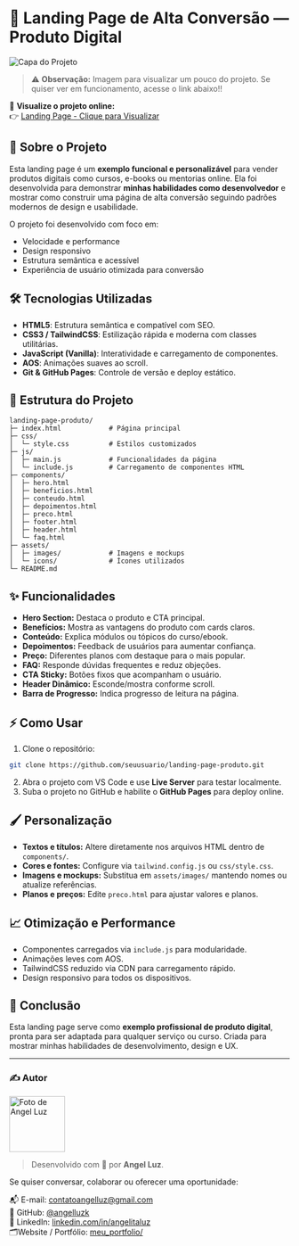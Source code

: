 # 🚀 Landing Page de Alta Conversão — Produto Digital

![Capa do Projeto](assets/images/capa.png)
> ⚠️ **Observação:** Imagem para visualizar um pouco do projeto. Se quiser ver em funcionamento, acesse o link abaixo!!

🔗 **Visualize o projeto online:**  
👉 [Landing Page - Clique para Visualizar](https://angelluzk.github.io/landing-page-produto/) 

## 📖 Sobre o Projeto

Esta landing page é um **exemplo funcional e personalizável** para vender produtos digitais como cursos, e-books ou mentorias online. Ela foi desenvolvida para demonstrar **minhas habilidades como desenvolvedor** e mostrar como construir uma página de alta conversão seguindo padrões modernos de design e usabilidade.

O projeto foi desenvolvido com foco em:

* Velocidade e performance
* Design responsivo
* Estrutura semântica e acessível
* Experiência de usuário otimizada para conversão

## 🛠 Tecnologias Utilizadas

* **HTML5**: Estrutura semântica e compatível com SEO.
* **CSS3 / TailwindCSS**: Estilização rápida e moderna com classes utilitárias.
* **JavaScript (Vanilla)**: Interatividade e carregamento de componentes.
* **AOS**: Animações suaves ao scroll.
* **Git & GitHub Pages**: Controle de versão e deploy estático.

## 📂 Estrutura do Projeto

```
landing-page-produto/
├─ index.html            # Página principal
├─ css/
│  └─ style.css          # Estilos customizados
├─ js/
│  ├─ main.js            # Funcionalidades da página
│  └─ include.js         # Carregamento de componentes HTML
├─ components/
│  ├─ hero.html
│  ├─ beneficios.html
│  ├─ conteudo.html
│  ├─ depoimentos.html
│  ├─ preco.html
│  ├─ footer.html
│  ├─ header.html
│  └─ faq.html
├─ assets/
│  ├─ images/            # Imagens e mockups
│  └─ icons/             # Ícones utilizados
└─ README.md
```

## ✨ Funcionalidades

* **Hero Section:** Destaca o produto e CTA principal.
* **Benefícios:** Mostra as vantagens do produto com cards claros.
* **Conteúdo:** Explica módulos ou tópicos do curso/ebook.
* **Depoimentos:** Feedback de usuários para aumentar confiança.
* **Preço:** Diferentes planos com destaque para o mais popular.
* **FAQ:** Responde dúvidas frequentes e reduz objeções.
* **CTA Sticky:** Botões fixos que acompanham o usuário.
* **Header Dinâmico:** Esconde/mostra conforme scroll.
* **Barra de Progresso:** Indica progresso de leitura na página.

## ⚡ Como Usar

1. Clone o repositório:

```bash
git clone https://github.com/seuusuario/landing-page-produto.git
```

2. Abra o projeto com VS Code e use **Live Server** para testar localmente.
3. Suba o projeto no GitHub e habilite o **GitHub Pages** para deploy online.

## 🖌 Personalização

* **Textos e títulos:** Altere diretamente nos arquivos HTML dentro de `components/`.
* **Cores e fontes:** Configure via `tailwind.config.js` ou `css/style.css`.
* **Imagens e mockups:** Substitua em `assets/images/` mantendo nomes ou atualize referências.
* **Planos e preços:** Edite `preco.html` para ajustar valores e planos.

## 📈 Otimização e Performance

* Componentes carregados via `include.js` para modularidade.
* Animações leves com AOS.
* TailwindCSS reduzido via CDN para carregamento rápido.
* Design responsivo para todos os dispositivos.

## 📌 Conclusão

Esta landing page serve como **exemplo profissional de produto digital**, pronta para ser adaptada para qualquer serviço ou curso. Criada para mostrar minhas habilidades de desenvolvimento, design e UX.

---

### ✍️ Autor

<img src="https://github.com/angelluzk.png" width="100px;" alt="Foto de Angel Luz"/>

> Desenvolvido com 💛 por **Angel Luz**.

Se quiser conversar, colaborar ou oferecer uma oportunidade:

📬 E-mail: [contatoangelluz@gmail.com](mailto:contatoangelluz@gmail.com)  
🐙 GitHub: [@angelluzk](https://github.com/angelluzk)  
💼 LinkedIn: [linkedin.com/in/angelitaluz](https://www.linkedin.com/in/angelitaluz/)  
🗂️Website / Portfólio: [meu_portfolio/](https://angelluzk.github.io/meu_portfolio/) 